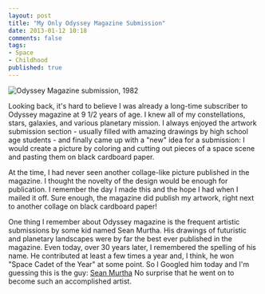```yaml
---
layout: post
title: "My Only Odyssey Magazine Submission"
date: 2013-01-12 10:18
comments: false
tags:
- Space
- Childhood 
published: true
---
```


![Odyssey Magazine submission, 1982](http://farm9.staticflickr.com/8049/8373707554_0a4de6e6e6_c.jpg)

Looking back, it's hard to believe I was already a long-time subscriber to Odyssey magazine at 9 1/2 years of age.  I knew all of my constellations, stars, galaxies, and various planetary mission.  I always enjoyed the artwork submission section - usually filled with amazing drawings by high school age students - and finally came up with a "new" idea for a submission: I would create a picture by coloring and cutting out pieces of a space scene and pasting them on black cardboard paper.

<!--more-->

At the time, I had never seen another collage-like picture published in the magazine.  I thought the novelty of the design would be enough for publication.  I remember the day I made this and the hope I had when I mailed it off.  Sure enough, the magazine did publish my artwork, right next to another collage on black cardboard paper!

One thing I remember about Odyssey magazine is the frequent artistic submissions by some kid named Sean Murtha.  His drawings of futuristic and planetary landscapes were by far the best ever published in the magazine.  Even today, over 30 years later, I remembered the spelling of his name.  He contributed at least a few times a year and, I think, he won "Space Cadet of the Year" at some point.  So I Googled him today and I'm guessing this is the guy: [Sean Murtha](http://seanmurthaart.com)  No surprise that he went on to become such an accomplished artist.